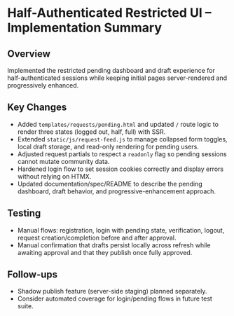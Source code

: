 # Half-Authenticated Restricted UI – Implementation Summary

## Overview
Implemented the restricted pending dashboard and draft experience for half-authenticated sessions while keeping initial pages server-rendered and progressively enhanced.

## Key Changes
- Added `templates/requests/pending.html` and updated `/` route logic to render three states (logged out, half, full) with SSR.
- Extended `static/js/request-feed.js` to manage collapsed form toggles, local draft storage, and read-only rendering for pending users.
- Adjusted request partials to respect a `readonly` flag so pending sessions cannot mutate community data.
- Hardened login flow to set session cookies correctly and display errors without relying on HTMX.
- Updated documentation/spec/README to describe the pending dashboard, draft behavior, and progressive-enhancement approach.

## Testing
- Manual flows: registration, login with pending state, verification, logout, request creation/completion before and after approval.
- Manual confirmation that drafts persist locally across refresh while awaiting approval and that they publish once fully approved.

## Follow-ups
- Shadow publish feature (server-side staging) planned separately.
- Consider automated coverage for login/pending flows in future test suite.
